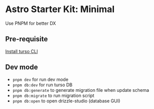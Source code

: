 # Astro Starter Kit: Minimal

Use PNPM for better DX

## Pre-requisite

[Install turso CLI](https://docs.turso.tech/cli/installation)

## Dev mode

- `pnpm dev` for run dev mode
- `pnpm db:dev` for run turso DB
- `pnpm db:generate` to generate migration file when update schema
- `pnpm db:migrate` to run migration script
- `pnpm db:open` to open drizzle-studio (database GUI)
